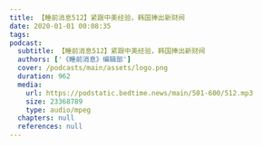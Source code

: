 ```yaml
---
title: 【睡前消息512】紧跟中美经验，韩国捧出新财阀
date: 2020-01-01 00:08:35
tags:
podcast:
  subtitle: 【睡前消息512】紧跟中美经验，韩国捧出新财阀
  authors: ['《睡前消息》编辑部']
  cover: /podcasts/main/assets/logo.png
  duration: 962
  media:
    url: https://podstatic.bedtime.news/main/501-600/512.mp3
    size: 23368789
    type: audio/mpeg
  chapters: null
  references: null
---
```

